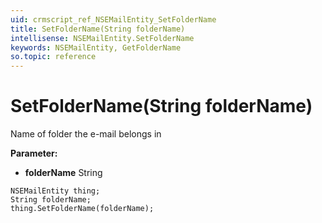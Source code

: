 ```yaml
---
uid: crmscript_ref_NSEMailEntity_SetFolderName
title: SetFolderName(String folderName)
intellisense: NSEMailEntity.SetFolderName
keywords: NSEMailEntity, GetFolderName
so.topic: reference
---
```


# SetFolderName(String folderName)

Name of folder the e-mail belongs in

**Parameter:** 
 - **folderName** String

```crmscript
NSEMailEntity thing;
String folderName;
thing.SetFolderName(folderName);
```

